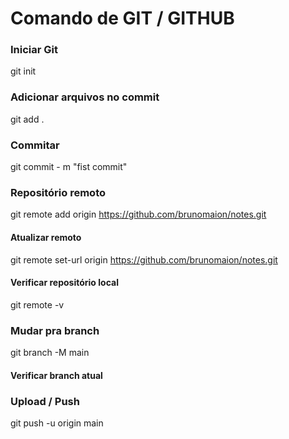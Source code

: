 # Comando de GIT / GITHUB

### Iniciar Git

git init


### Adicionar arquivos no commit

git add .    


### Commitar

git commit - m "fist commit"

### Repositório remoto
 
git remote add origin https://github.com/brunomaion/notes.git

#### Atualizar remoto

git remote set-url origin https://github.com/brunomaion/notes.git

#### Verificar repositório local

git remote -v

### Mudar pra branch

git branch -M main

#### Verificar branch atual

### Upload / Push

git push -u origin main

